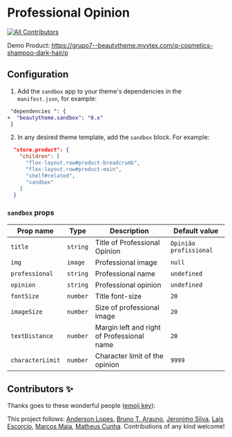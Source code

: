 # Professional Opinion

<!-- ALL-CONTRIBUTORS-BADGE:START - Do not remove or modify this section -->

[![All Contributors](https://i.imgur.com/BMGbunF.png)](#contributors-)

<!-- ALL-CONTRIBUTORS-BADGE:END -->

Demo Product: https://grupo7--beautytheme.myvtex.com/q-cosmetics-shampoo-dark-hair/p

## Configuration

1. Add the `sandbox` app to your theme's dependencies in the `manifest.json`, for example:

```diff
 "dependencies ": {
+  "beautytheme.sandbox": "0.x"
 }
```

2. In any desired theme template, add the `sandbox` block. For example:

```json
  "store.product": {
    "children": [
      "flex-layout.row#product-breadcrumb",
      "flex-layout.row#product-main",
      "shelf#related",
      "sandbox"
    ]
  }
```

### `sandbox` props

| Prop name | Type     | Description                                                   | Default value |
| --------- | -------- | ------------------------------------------------------------- | ------------- |
| `title`  | `string`  | Title of Professional Opinion | `Opinião profissional`   |
| `img`  | `image` | Professional image   | `null`   |
| `professional`  | `string` | Professional name   | `undefined`   |
| `opinion`  | `string` | Professional opinion   | `undefined`   |
| `fontSize`  | `number` | Title font-size   | `20`   |
| `imageSize`  | `number` | Size of professional image   | `20`   |
| `textDistance`  | `number` | Margin left and right of Professional name   | `20`   |
| `characterLimit`  | `number` | Character limit of the opinion   | `9999`   |


## Contributors ✨

Thanks goes to these wonderful people ([emoji key](https://allcontributors.org/docs/en/emoji-key)):

<!-- ALL-CONTRIBUTORS-LIST:START - Do not remove or modify this section -->
<!-- prettier-ignore-start -->
<!-- markdownlint-disable -->
<!-- markdownlint-enable -->
<!-- prettier-ignore-end -->

<!-- ALL-CONTRIBUTORS-LIST:END -->

This project follows: [Anderson Lopes](https://github.com/alopsantos),  [Bruno T. Arauno](https://github.com/brunotda), [Jeronimo Silva](https://github.com/jeronimo-silva), [Laís Escorcio](https://github.com/laisescorcio), [Marcos Maia](https://github.com/marcoshenriquemaia), [Matheus Cunha](https://github.com/MatCunha). Contributions of any kind welcome!
